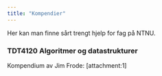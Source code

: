 ```yaml
---
title: "Kompendier"
---
```


Her kan man finne sårt trengt hjelp for fag på NTNU.

### TDT4120 Algoritmer og datastrukturer
Kompendium av Jim Frode: [attachment:1]